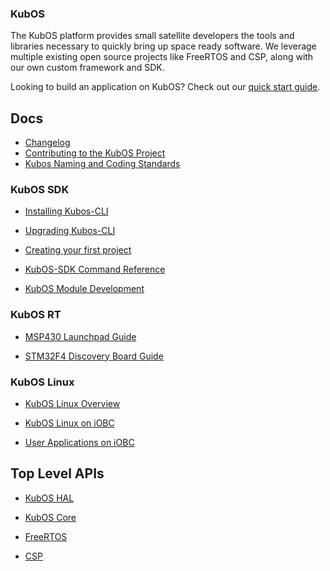### KubOS

The KubOS platform provides small satellite developers the tools and libraries necessary to quickly bring up space ready software. We leverage multiple existing open source projects like FreeRTOS and CSP, along with our own custom framework and SDK.

Looking to build an application on KubOS? Check out our [quick start guide](docs/first-project.md).

## Docs

 - [Changelog](docs/changelog.md)
 - [Contributing to the KubOS Project](docs/contribution-process.md)
 - [Kubos Naming and Coding Standards](docs/kubos-standards.md)
 
### KubOS SDK

 - [Installing Kubos-CLI](docs/cli-installing.md)

 - [Upgrading Kubos-CLI](docs/cli-upgrading.md)

 - [Creating your first project](docs/first-project.md)

 - [KubOS-SDK Command Reference](docs/sdk-reference.md)

 - [KubOS Module Development](docs/kubos-development.md)

 
### KubOS RT

 - [MSP430 Launchpad Guide](docs/MSP430-launchpad-guide.md)

 - [STM32F4 Discovery Board Guide](docs/STM32F4-discovery-board-guide.md)
 
### KubOS Linux
 
 - [KubOS Linux Overview](docs/Linux_Overview.md)
 
 - [KubOS Linux on iOBC](docs/Linux_on_iOBC.md)
 
 - [User Applications on iOBC](docs/User_App_on_iOBC.md)


## Top Level APIs

 - [KubOS HAL](./kubos-hal/index.html)

 - [KubOS Core](./kubos-core/index.html)

 - [FreeRTOS](./freertos/index.html)

 - [CSP](./libcsp/index.html)
